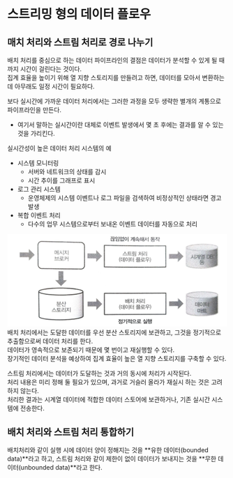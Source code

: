 # 스트리밍 형의 데이터 플로우

## 매치 처리와 스트림 처리로 경로 나누기
배치 처리를 중심으로 하는 데이터 파이프라인의 결점은 데이터가 분석할 수 있게 될 때까지 시간이 걸린다는 것이다.  
집계 효율을 높이기 위해 열 지향 스토리지를 만들려고 하면, 데이터를 모아서 변환하는 데 아무래도 일정 시간이 필요하다.  

보다 실시간에 가까운 데이터 처리에서는 그러한 과정을 모두 생략한 별개의 계통으로 파이프라인을 만든다.  
- 여기서 말하는 실시간이란 대체로 이벤트 발생에서 몇 초 후에는 결과를 알 수 있는 것을 가리킨다.  

실시간성이 높은 데이터 처리 시스템의 예
- 시스템 모니터링
  - 서버와 네트워크의 상태를 감시
  - 시간 추이를 그래프로 표시
- 로그 관리 시스템
  - 운영체제의 시스템 이벤트나 로그 파일을 검색하여 비정상적인 상태라면 경고 발생
- 복합 이벤트 처리
  - 다수의 업무 시스템으로부터 보내온 이벤트 데이터를 자동으로 처리  


![strema](../img/stream.jpeg)
배치 처리에서는 도달한 데이터를 우선 분산 스토리지에 보관하고, 그것을 정기적으로 추출함으로써 데이터 처리를 한다.  
데이터가 영속적으로 보존되기 때문에 몇 번이고 재실행할 수 있다.  
장기적인 데이터 분석을 예상하여 집계 효율이 높은 열 지향 스토리지를 구축할 수 있다.  

스트림 처리에서는 데이터가 도달하는 것과 거의 동시에 처리가 시작된다.  
처리 내용은 미리 정해 둘 필요가 있으며, 과거로 거슬러 올라가 재실시 하는 것은 고려하지 않는다.  
처리한 결과는 시계열 데이터에 적합한 데이터 스토어에 보관하거나, 기존 실시간 시스템에 전송한다.  

## 배치 처리와 스트림 처리 통합하기
배치처리와 같이 실행 시에 데이터 양이 정해지는 것을 **유한 데이터(bounded data)**라고 하고, 스트림 처리와 같이 제한이 없이 데이터가 보내지는 것을 **무한 데이터(unbounded data)**라고 한다.  


